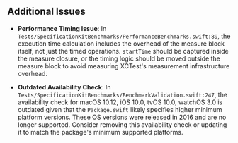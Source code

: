 ## Additional Issues

- **Performance Timing Issue**: In `Tests/SpecificationKitBenchmarks/PerformanceBenchmarks.swift:89`, the execution time calculation includes the overhead of the measure block itself, not just the timed operations. `startTime` should be captured inside the measure closure, or the timing logic should be moved outside the measure block to avoid measuring XCTest's measurement infrastructure overhead.

- **Outdated Availability Check**: In `Tests/SpecificationKitBenchmarks/BenchmarkValidation.swift:247`, the availability check for macOS 10.12, iOS 10.0, tvOS 10.0, watchOS 3.0 is outdated given that the `Package.swift` likely specifies higher minimum platform versions. These OS versions were released in 2016 and are no longer supported. Consider removing this availability check or updating it to match the package's minimum supported platforms.